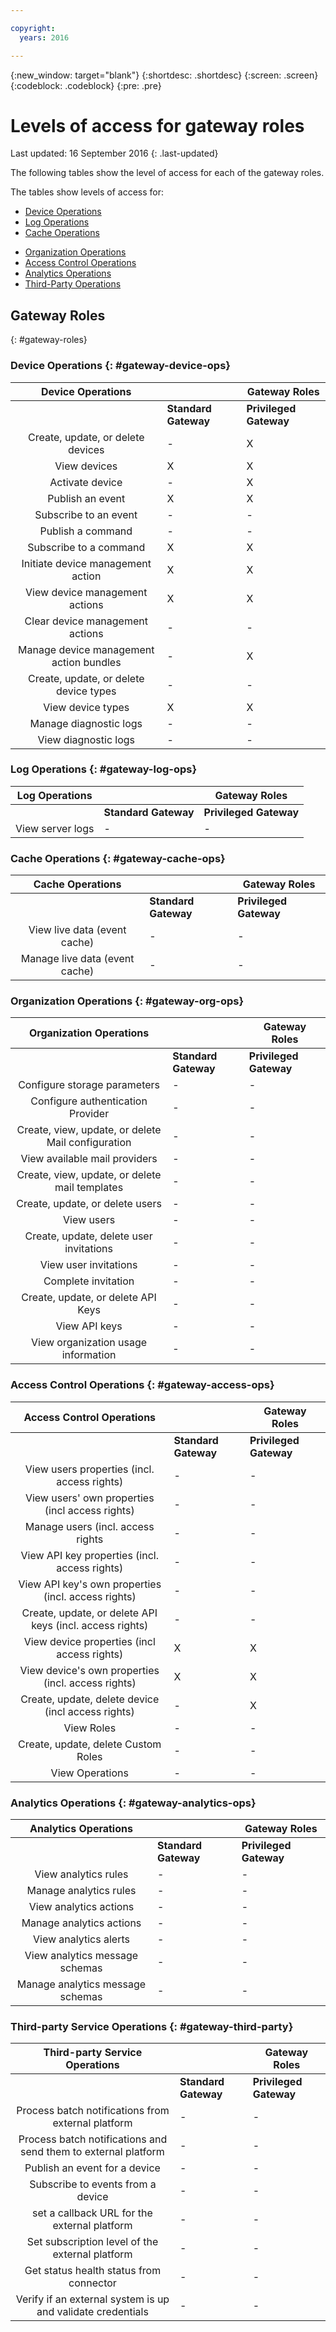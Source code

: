 ```yaml
---

copyright:
  years: 2016

---
```


{:new_window: target="blank"}
{:shortdesc: .shortdesc}
{:screen: .screen}
{:codeblock: .codeblock}
{:pre: .pre}

# Levels of access for gateway roles
Last updated: 16 September 2016
{: .last-updated}

The following tables show the level of access for each of the gateway roles.

The tables show levels of access for:
- [Device Operations](#gateway-device-ops)
- [Log Operations](#gateway-log-ops)
- [Cache Operations](#gateway-cache-ops)
<!-- [Historian Operations](#gateway-historian) -->
- [Organization Operations](#gateway-org-ops)
- [Access Control Operations](#gateway-access-ops)
- [Analytics Operations](#gateway-analytics-ops)
- [Third-Party Operations](#gateway-third-party)  
<!-- - [Risk Management Operations](#gateway-risk-mgt) -->

## Gateway Roles
{: #gateway-roles}

### Device Operations {: #gateway-device-ops}

Device Operations || Gateway Roles|
:--------: | ---------------------|------------------------
           | **Standard Gateway** | **Privileged Gateway**
Create, update, or delete devices|-|X
View devices|X|X
Activate device|-|X
Publish an event|X|X
Subscribe to an event|-|-
Publish a command|-|-
Subscribe to a command|X|X
Initiate device management action|X|X
View device management actions|X|X
Clear device management actions|-|-
Manage device management action bundles|-|X
Create, update, or delete device types|-|-
View device types|X|X
Manage diagnostic logs|-|-
View diagnostic logs|-|-

### Log Operations {: #gateway-log-ops}

Log Operations || Gateway Roles|
:--------: | ---------------------|------------------------
           | **Standard Gateway** | **Privileged Gateway**
View server logs|-|-

### Cache Operations {: #gateway-cache-ops}

Cache Operations || Gateway Roles|
:--------: | ---------------------|------------------------
           | **Standard Gateway** | **Privileged Gateway**
View live data (event cache)|-|-
Manage live data (event cache)|-|-


### Organization Operations {: #gateway-org-ops}

Organization Operations || Gateway Roles|
:--------: | ---------------------|------------------------
           | **Standard Gateway** | **Privileged Gateway**
Configure storage parameters|-|-
Configure authentication Provider|-|-
Create, view, update, or delete Mail configuration|-|-
View available mail providers|-|-
Create, view, update, or delete mail templates|-|-
Create, update, or delete users|-|-
View users|-|-
Create, update, delete user invitations|-|-
View user invitations|-|-
Complete invitation|-|-
Create, update, or delete API Keys|-|-
View API keys|-|-
View organization usage information|-|-

### Access Control Operations {: #gateway-access-ops}

Access Control Operations || Gateway Roles|
:--------: | ---------------------|------------------------
           | **Standard Gateway** | **Privileged Gateway**
View users properties (incl. access rights)|-|-
View users' own properties (incl access rights)|-|-
Manage users (incl. access rights|-|-
View API key properties (incl. access rights)|-|-
View API key's own properties (incl. access rights)|-|-
Create, update, or delete API keys (incl. access rights)|-|-
View device properties (incl access rights)|X|X
View device's own properties (incl. access rights)|X|X
Create, update, delete device (incl access rights)|-|X
View Roles|-|-
Create, update, delete Custom Roles|-|-
View Operations|-|-

### Analytics Operations {: #gateway-analytics-ops}

Analytics Operations || Gateway Roles|
:--------: | ---------------------|------------------------|
           | **Standard Gateway** | **Privileged Gateway** |
View analytics rules|-|-
Manage analytics rules|-|-
View analytics actions|-|-
Manage analytics actions|-|-
View analytics alerts|-|-
View analytics message schemas|-|-
Manage analytics message schemas|-|-

### Third-party Service Operations {: #gateway-third-party}

Third-party Service Operations || Gateway Roles|
:--------: | ---------------------|------------------------
           | **Standard Gateway** | **Privileged Gateway**
Process batch notifications from external platform|-|-
Process batch notifications and send them to external platform|-|-
Publish an event for a device|-|-
Subscribe to events from a device|-|-
set a callback URL for the external platform|-|-
Set subscription level of the external platform|-|-
Get status health status from connector|-|-
Verify if an external system is up and validate credentials|-|-
